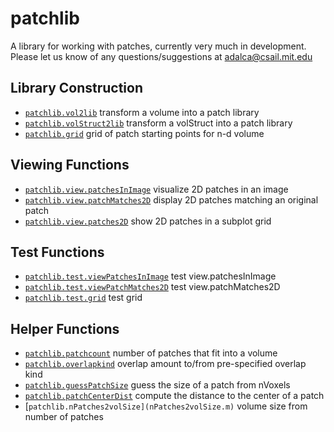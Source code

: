 patchlib
========

A library for working with patches, currently very much in development.
Please let us know of any questions/suggestions at adalca@csail.mit.edu

Library Construction
--------------------
- [`patchlib.vol2lib`](vol2lib.m) transform a volume into a patch library
- [`patchlib.volStruct2lib`](volStruct2lib.m) transform a volStruct into a patch library
- [`patchlib.grid`]('grid.m') grid of patch starting points for n-d volume

Viewing Functions
-----------------
- [`patchlib.view.patchesInImage`](viewPatchesInImage.m) visualize 2D patches in an image
- [`patchlib.view.patchMatches2D`](viewPatchMatches2D.m) display 2D patches matching an original patch
- [`patchlib.view.patches2D`](viewPatches2d.m) show 2D patches in a subplot grid

Test Functions
--------------
- [`patchlib.test.viewPatchesInImage`](testViewPatchesInImage.m) test view.patchesInImage
- [`patchlib.test.viewPatchMatches2D`](testViewPatchMatches2D.m) test view.patchMatches2D
- [`patchlib.test.grid`](testGrid.m) test grid

Helper Functions
----------------
- [`patchlib.patchcount`](patchcount.m) number of patches that fit into a volume
- [`patchlib.overlapkind`](overlapkind.m) overlap amount to/from pre-specified overlap kind
- [`patchlib.guessPatchSize`](guessPatchSize.m) guess the size of a patch from nVoxels
- [`patchlib.patchCenterDist`](patchCenterDist.m) compute the distance to the center of a patch
- [`patchlib.nPatches2volSize](nPatches2volSize.m)` volume size from number of patches
